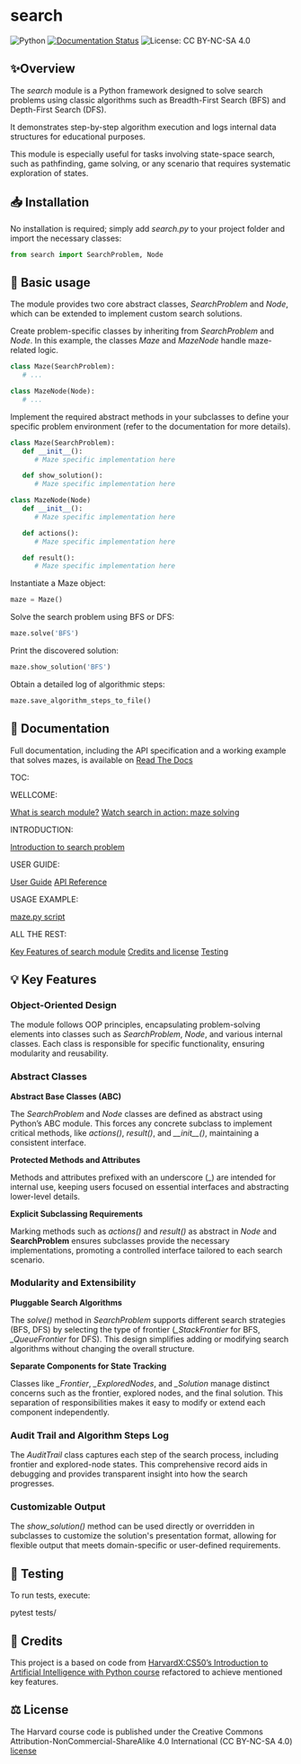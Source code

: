 # search

![Python](https://img.shields.io/badge/python-3.9%2B-blue)
[![Documentation Status](https://readthedocs.org/projects/search-module/badge/?version=latest)](https://search-module.readthedocs.io/en/latest/)
![License: CC BY-NC-SA 4.0](https://img.shields.io/badge/License-CC%20BY--NC--SA%204.0-yellow.svg)

## ✨Overview

The *search* module is a Python framework designed to solve search problems using classic algorithms such as Breadth-First Search (BFS) and Depth-First Search (DFS).

It demonstrates step-by-step algorithm execution and logs internal data structures for educational purposes.

This module is especially useful for tasks involving state-space search, such as pathfinding, game solving, or any scenario that requires systematic exploration of states.

## 📥 Installation
No installation is required; simply add *search.py* to your project folder and import the necessary classes:

```python
from search import SearchProblem, Node
```

## 🚀 Basic usage

The module provides two core abstract classes, *SearchProblem* and *Node*, which can be extended to implement custom search solutions.

Create problem-specific classes by inheriting from *SearchProblem* and *Node*. In this example, the classes *Maze* and *MazeNode* handle maze-related logic.

```python
class Maze(SearchProblem):
   # ...

class MazeNode(Node):
   # ...
```

Implement the required abstract methods in your subclasses to define your specific problem environment (refer to the documentation for more details).

```python
class Maze(SearchProblem):
   def __init__():
      # Maze specific implementation here

   def show_solution():
      # Maze specific implementation here

class MazeNode(Node)
   def __init__():
      # Maze specific implementation here

   def actions():
      # Maze specific implementation here

   def result():
      # Maze specific implementation here
```

Instantiate a Maze object:

```python
maze = Maze()
```

Solve the search problem using BFS or DFS:

```python
maze.solve('BFS')
```

Print the discovered solution:

```python
maze.show_solution('BFS')
```

Obtain a detailed log of algorithmic steps:

```python
maze.save_algorithm_steps_to_file()
```

## 📝 Documentation

Full documentation, including the API specification and a working example that solves mazes, is available on [Read The Docs](https://search-module.readthedocs.io/en/latest/)

TOC:

WELLCOME:

   [What is search module?](https://search-module.readthedocs.io/en/latest/wellcome.html)
   [Watch search in action: maze solving](https://search-module.readthedocs.io/en/latest/wellcome.html#watch-search-in-action-maze-solving)

INTRODUCTION:

   [Introduction to search problem](https://search-module.readthedocs.io/en/latest/AI_intro.html)

USER GUIDE:

   [User Guide](https://search-module.readthedocs.io/en/latest/user_guide.html)
   [API Reference](https://search-module.readthedocs.io/en/latest/search_api_reference.html)

USAGE EXAMPLE:

   [maze.py script](https://search-module.readthedocs.io/en/latest/maze/usage_example_maze.html)

ALL THE REST:

   [Key Features of search module](https://search-module.readthedocs.io/en/latest/features.html)
   [Credits and license](https://search-module.readthedocs.io/en/latest/credits_license.html)
   [Testing](https://search-module.readthedocs.io/en/latest/testing.html)

## 💡 Key Features

### Object-Oriented Design

The module follows OOP principles, encapsulating problem-solving elements into classes such as *SearchProblem*, *Node*, and various internal classes. Each class is responsible for specific functionality, ensuring modularity and reusability.

### Abstract Classes

**Abstract Base Classes (ABC)**

The *SearchProblem* and *Node* classes are defined as abstract using Python’s ABC module. This forces any concrete subclass to implement critical methods, like *actions()*, *result()*, and *\_\_init\_\_()*, maintaining a consistent interface.


**Protected Methods and Attributes**

Methods and attributes prefixed with an underscore (_) are intended for internal use, keeping users focused on essential interfaces and abstracting lower-level details.

**Explicit Subclassing Requirements**

Marking methods such as *actions()* and *result()* as abstract in *Node* and **SearchProblem** ensures subclasses provide the necessary implementations, promoting a controlled interface tailored to each search scenario.

### Modularity and Extensibility

**Pluggable Search Algorithms**

The *solve()* method in *SearchProblem* supports different search strategies (BFS, DFS) by selecting the type of frontier (*_StackFrontier* for BFS, *_QueueFrontier* for DFS). This design simplifies adding or modifying search algorithms without changing the overall structure.

**Separate Components for State Tracking**

Classes like *_Frontier*, *_ExploredNodes*, and *_Solution* manage distinct concerns such as the frontier, explored nodes, and the final solution. This separation of responsibilities makes it easy to modify or extend each component independently.

### Audit Trail and Algorithm Steps Log

The *AuditTrail* class captures each step of the search process, including frontier and explored-node states. This comprehensive record aids in debugging and provides transparent insight into how the search progresses.

### Customizable Output

The *show_solution()* method can be used directly or overridden in subclasses to customize the solution's presentation format, allowing for flexible output that meets domain-specific or user-defined requirements.

## 🧪 Testing

To run tests, execute:

   pytest tests/

## 🙏 Credits

This project is a based on code from [HarvardX:CS50’s Introduction to Artificial Intelligence with Python course](https://pll.harvard.edu/course/cs50s-introduction-artificial-intelligence-python) refactored to achieve mentioned key features.

## ⚖️ License

The Harvard course code is published under the Creative Commons Attribution-NonCommercial-ShareAlike 4.0 International (CC BY-NC-SA 4.0) [license](LICENSE.md)
